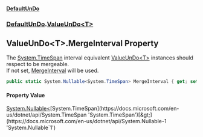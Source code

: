 #### [DefaultUnDo](DefaultUnDo.md 'DefaultUnDo')
### [DefaultUnDo](DefaultUnDo.md#DefaultUnDo 'DefaultUnDo').[ValueUnDo&lt;T&gt;](ValueUnDo_T_.md 'DefaultUnDo.ValueUnDo&lt;T&gt;')
## ValueUnDo&lt;T&gt;.MergeInterval Property
The [System.TimeSpan](https://docs.microsoft.com/en-us/dotnet/api/System.TimeSpan 'System.TimeSpan') interval equivalent [ValueUnDo&lt;T&gt;](ValueUnDo_T_.md 'DefaultUnDo.ValueUnDo&lt;T&gt;') instances should respect to be mergeable.  
If not set, [MergeInterval](ValueUnDo_MergeInterval.md 'DefaultUnDo.ValueUnDo.MergeInterval') will be used.  
```csharp
public static System.Nullable<System.TimeSpan> MergeInterval { get; set; }
```
#### Property Value
[System.Nullable&lt;](https://docs.microsoft.com/en-us/dotnet/api/System.Nullable-1 'System.Nullable`1')[System.TimeSpan](https://docs.microsoft.com/en-us/dotnet/api/System.TimeSpan 'System.TimeSpan')[&gt;](https://docs.microsoft.com/en-us/dotnet/api/System.Nullable-1 'System.Nullable`1')
